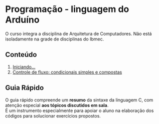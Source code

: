 # Programação - linguagem do Arduíno

O curso integra a disciplina de Arquitetura de Computadores. Não está isoladamente na grade de disciplinas do Ibmec.

## Conteúdo  

1. [Iniciando...](progArduino_aulas/progArduino_cap1.md)  
2. [Controle de fluxo: condicionais simples e compostas](progArduino_aulas/progArduino_cap2.md)

## Guia Rápido

O guia rápido compreende um **resumo** da sintaxe da linguagem C, com atenção especial **aos tópicos discutidos em sala**.  
É um instrumento especialmente para apoiar o aluno na elaboração dos códigos para solucionar exercícios propostos.  
